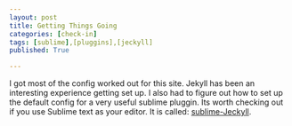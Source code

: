 ```yaml
---
layout: post
title: Getting Things Going
categories: [check-in]
tags: [sublime],[pluggins],[jeckyll]
published: True

---
```


I got most of the config worked out for this site. Jekyll has been an interesting experience getting set up. I also had to figure out how to set up the default config for a very useful sublime pluggin. Its worth checking out if you use Sublime text as your editor. It is called: [sublime-Jeckyll](https://packagecontrol.io/packages/Jekyll).